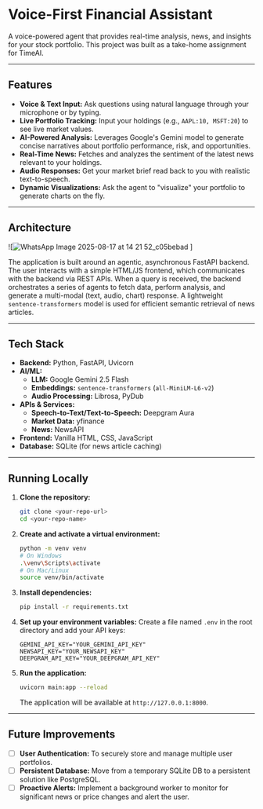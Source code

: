 #  Voice-First Financial Assistant

A voice-powered agent that provides real-time analysis, news, and insights for your stock portfolio. This project was built as a take-home assignment for TimeAI.


---
##  Features

* **Voice & Text Input:** Ask questions using natural language through your microphone or by typing.
* **Live Portfolio Tracking:** Input your holdings (e.g., `AAPL:10, MSFT:20`) to see live market values.
* **AI-Powered Analysis:** Leverages Google's Gemini model to generate concise narratives about portfolio performance, risk, and opportunities.
* **Real-Time News:** Fetches and analyzes the sentiment of the latest news relevant to your holdings.
* **Audio Responses:** Get your market brief read back to you with realistic text-to-speech.
* **Dynamic Visualizations:** Ask the agent to "visualize" your portfolio to generate charts on the fly.

---
##  Architecture

![![WhatsApp Image 2025-08-17 at 14 21 52_c05bebad](https://github.com/user-attachments/assets/ece77a2a-21a6-47f8-994c-f660954c269d)
]

The application is built around an agentic, asynchronous FastAPI backend. The user interacts with a simple HTML/JS frontend, which communicates with the backend via REST APIs. When a query is received, the backend orchestrates a series of agents to fetch data, perform analysis, and generate a multi-modal (text, audio, chart) response. A lightweight `sentence-transformers` model is used for efficient semantic retrieval of news articles.

---
##  Tech Stack

* **Backend:** Python, FastAPI, Uvicorn
* **AI/ML:**
    * **LLM:** Google Gemini 2.5 Flash
    * **Embeddings:** `sentence-transformers` (`all-MiniLM-L6-v2`)
    * **Audio Processing:** Librosa, PyDub
* **APIs & Services:**
    * **Speech-to-Text/Text-to-Speech:** Deepgram Aura
    * **Market Data:** yfinance
    * **News:** NewsAPI
* **Frontend:** Vanilla HTML, CSS, JavaScript
* **Database:** SQLite (for news article caching)

---
##  Running Locally

1.  **Clone the repository:**
    ```bash
    git clone <your-repo-url>
    cd <your-repo-name>
    ```

2.  **Create and activate a virtual environment:**
    ```bash
    python -m venv venv
    # On Windows
    .\venv\Scripts\activate
    # On Mac/Linux
    source venv/bin/activate
    ```

3.  **Install dependencies:**
    ```bash
    pip install -r requirements.txt
    ```

4.  **Set up your environment variables:**
    Create a file named `.env` in the root directory and add your API keys:
    ```
    GEMINI_API_KEY="YOUR_GEMINI_API_KEY"
    NEWSAPI_KEY="YOUR_NEWSAPI_KEY"
    DEEPGRAM_API_KEY="YOUR_DEEPGRAM_API_KEY"
    ```

5.  **Run the application:**
    ```bash
    uvicorn main:app --reload
    ```
    The application will be available at `http://127.0.0.1:8000`.

---
##  Future Improvements

-   [ ] **User Authentication:** To securely store and manage multiple user portfolios.
-   [ ] **Persistent Database:** Move from a temporary SQLite DB to a persistent solution like PostgreSQL.
-   [ ] **Proactive Alerts:** Implement a background worker to monitor for significant news or price changes and alert the user.
